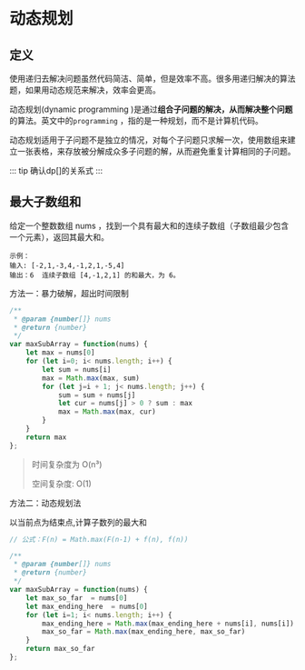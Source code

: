 # 动态规划

## 定义
使用递归去解决问题虽然代码简洁、简单，但是效率不高。很多用递归解决的算法题，如果用动态规范来解决，效率会更高。

动态规划(dynamic programming )是通过**组合子问题的解决，从而解决整个问题**的算法。英文中的`programming` ，指的是一种规划，而不是计算机代码。

动态规划适用于子问题不是独立的情况，对每个子问题只求解一次，使用数组来建立一张表格，来存放被分解成众多子问题的解，从而避免重复计算相同的子问题。

::: tip
 确认dp[]的关系式
:::

## 最大子数组和
给定一个整数数组 nums ，找到一个具有最大和的连续子数组（子数组最少包含一个元素），返回其最大和。
```
示例：
输入: [-2,1,-3,4,-1,2,1,-5,4]
输出：6  连续子数组 [4,-1,2,1] 的和最大，为 6。
```
方法一：暴力破解，超出时间限制
```js
/**
 * @param {number[]} nums
 * @return {number}
 */
var maxSubArray = function(nums) {
    let max = nums[0]
    for (let i=0; i< nums.length; i++) {
        let sum = nums[i]
        max = Math.max(max, sum)
        for (let j=i + 1; j< nums.length; j++) {
            sum = sum + nums[j]
            let cur = nums[j] > 0 ? sum : max
            max = Math.max(max, cur)
        }
    }
    return max
};
```
> 时间复杂度为 O(n³)
>
> 空间复杂度: O(1)

方法二：动态规划法

以当前点为结束点,计算子数列的最大和
``` js
// 公式：F(n) = Math.max(F(n-1) + f(n), f(n))

/**
 * @param {number[]} nums
 * @return {number}
 */
var maxSubArray = function(nums) {
    let max_so_far  = nums[0]
    let max_ending_here  = nums[0]
    for (let i=1; i< nums.length; i++) {
        max_ending_here = Math.max(max_ending_here + nums[i], nums[i])
        max_so_far = Math.max(max_ending_here, max_so_far)
    }
    return max_so_far
};

```